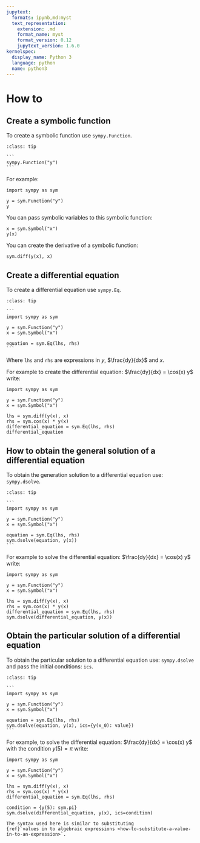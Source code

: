 ```yaml
---
jupytext:
  formats: ipynb,md:myst
  text_representation:
    extension: .md
    format_name: myst
    format_version: 0.12
    jupytext_version: 1.6.0
kernelspec:
  display_name: Python 3
  language: python
  name: python3
---
```


# How to

## Create a symbolic function

To create a symbolic function use `sympy.Function`.

````{admonition} Usage
:class: tip

```
sympy.Function("y")
```
````

For example:

```{code-cell} ipython3
import sympy as sym

y = sym.Function("y")
y
```

You can pass symbolic variables to this symbolic function:

```{code-cell} ipython3
x = sym.Symbol("x")
y(x)
```

You can create the derivative of a symbolic function:

```{code-cell} ipython3
sym.diff(y(x), x)
```

## Create a differential equation

To create a differential equation use `sympy.Eq`.

````{admonition} Usage
:class: tip

```
import sympy as sym

y = sym.Function("y")
x = sym.Symbol("x")

equation = sym.Eq(lhs, rhs)
```
````

Where `lhs` and `rhs` are expressions in $y$, $\frac{dy}{dx}$ and $x$.

For example to create the differential equation: $\frac{dy}{dx} = \cos(x) y$
write:

```{code-cell} ipython3
import sympy as sym

y = sym.Function("y")
x = sym.Symbol("x")

lhs = sym.diff(y(x), x)
rhs = sym.cos(x) * y(x)
differential_equation = sym.Eq(lhs, rhs)
differential_equation
```

## How to obtain the general solution of a differential equation

To obtain the generation solution to a differential equation use:
`sympy.dsolve`.

````{admonition} Usage
:class: tip

```
import sympy as sym

y = sym.Function("y")
x = sym.Symbol("x")

equation = sym.Eq(lhs, rhs)
sym.dsolve(equation, y(x))
```
````

For example to solve the differential equation: $\frac{dy}{dx} = \cos(x) y$ write:

```{code-cell} ipython3
import sympy as sym

y = sym.Function("y")
x = sym.Symbol("x")

lhs = sym.diff(y(x), x)
rhs = sym.cos(x) * y(x)
differential_equation = sym.Eq(lhs, rhs)
sym.dsolve(differential_equation, y(x))
```

## Obtain the particular solution of a differential equation

To obtain the particular solution to a differential equation use:
`sympy.dsolve` and pass the initial conditions: `ics`.

````{admonition} Usage
:class: tip

```
import sympy as sym

y = sym.Function("y")
x = sym.Symbol("x")

equation = sym.Eq(lhs, rhs)
sym.dsolve(equation, y(x), ics={y(x_0): value})
```
````

For example, to solve the differential equation: $\frac{dy}{dx} = \cos(x) y$
with the condition $y(5)= \pi$ write:

```{code-cell} ipython3
import sympy as sym

y = sym.Function("y")
x = sym.Symbol("x")

lhs = sym.diff(y(x), x)
rhs = sym.cos(x) * y(x)
differential_equation = sym.Eq(lhs, rhs)

condition = {y(5): sym.pi}
sym.dsolve(differential_equation, y(x), ics=condition)
```

```{note}
The syntax used here is similar to substituting
{ref}`values in to algebraic expressions <how-to-substitute-a-value-in-to-an-expression>`.
```
